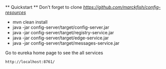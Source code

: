 ** Quickstart **
Don't forget to clone *https://github.com/marckfish/config-resources*

- mvn clean install
- java -jar config-server/target/config-server.jar
- java -jar config-server/target/registry-service.jar
- java -jar config-server/target/edge-service.jar
- java -jar config-server/target/messages-service.jar

Go to eureka home page to see the all services

    http://localhost:8761/
